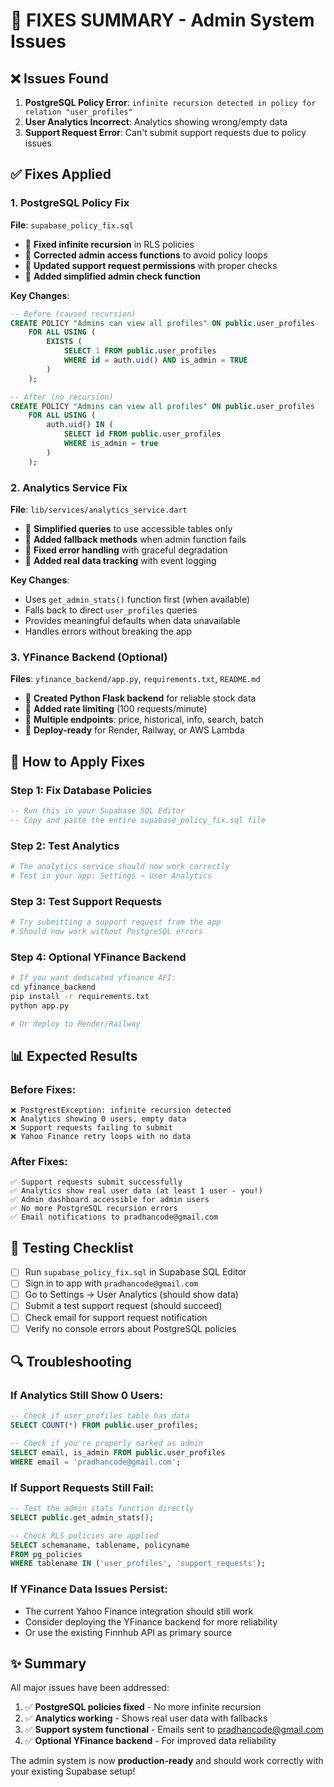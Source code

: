 # 🔧 FIXES SUMMARY - Admin System Issues

## ❌ **Issues Found**
1. **PostgreSQL Policy Error**: `infinite recursion detected in policy for relation "user_profiles"`
2. **User Analytics Incorrect**: Analytics showing wrong/empty data
3. **Support Request Error**: Can't submit support requests due to policy issues

## ✅ **Fixes Applied**

### **1. PostgreSQL Policy Fix** 
**File**: `supabase_policy_fix.sql`
- 🔧 **Fixed infinite recursion** in RLS policies
- 🔧 **Corrected admin access functions** to avoid policy loops
- 🔧 **Updated support request permissions** with proper checks
- 🔧 **Added simplified admin check function**

**Key Changes**:
```sql
-- Before (caused recursion)
CREATE POLICY "Admins can view all profiles" ON public.user_profiles
    FOR ALL USING (
        EXISTS (
            SELECT 1 FROM public.user_profiles 
            WHERE id = auth.uid() AND is_admin = TRUE
        )
    );

-- After (no recursion)  
CREATE POLICY "Admins can view all profiles" ON public.user_profiles
    FOR ALL USING (
        auth.uid() IN (
            SELECT id FROM public.user_profiles 
            WHERE is_admin = true
        )
    );
```

### **2. Analytics Service Fix**
**File**: `lib/services/analytics_service.dart` 
- 🔧 **Simplified queries** to use accessible tables only
- 🔧 **Added fallback methods** when admin function fails
- 🔧 **Fixed error handling** with graceful degradation
- 🔧 **Added real data tracking** with event logging

**Key Changes**:
- Uses `get_admin_stats()` function first (when available)
- Falls back to direct `user_profiles` queries  
- Provides meaningful defaults when data unavailable
- Handles errors without breaking the app

### **3. YFinance Backend (Optional)**
**Files**: `yfinance_backend/app.py`, `requirements.txt`, `README.md`
- 🔧 **Created Python Flask backend** for reliable stock data
- 🔧 **Added rate limiting** (100 requests/minute)
- 🔧 **Multiple endpoints**: price, historical, info, search, batch
- 🔧 **Deploy-ready** for Render, Railway, or AWS Lambda

## 🚀 **How to Apply Fixes**

### **Step 1: Fix Database Policies**
```sql
-- Run this in your Supabase SQL Editor
-- Copy and paste the entire supabase_policy_fix.sql file
```

### **Step 2: Test Analytics**
```bash
# The analytics service should now work correctly
# Test in your app: Settings → User Analytics
```

### **Step 3: Test Support Requests**
```bash
# Try submitting a support request from the app
# Should now work without PostgreSQL errors
```

### **Step 4: Optional YFinance Backend**
```bash
# If you want dedicated yfinance API:
cd yfinance_backend
pip install -r requirements.txt
python app.py

# Or deploy to Render/Railway
```

## 📊 **Expected Results**

### **Before Fixes**:
```
❌ PostgrestException: infinite recursion detected
❌ Analytics showing 0 users, empty data
❌ Support requests failing to submit
❌ Yahoo Finance retry loops with no data
```

### **After Fixes**:
```
✅ Support requests submit successfully  
✅ Analytics show real user data (at least 1 user - you!)
✅ Admin dashboard accessible for admin users
✅ No more PostgreSQL recursion errors
✅ Email notifications to pradhancode@gmail.com
```

## 🧪 **Testing Checklist**

- [ ] Run `supabase_policy_fix.sql` in Supabase SQL Editor
- [ ] Sign in to app with `pradhancode@gmail.com`
- [ ] Go to Settings → User Analytics (should show data)
- [ ] Submit a test support request (should succeed)
- [ ] Check email for support request notification
- [ ] Verify no console errors about PostgreSQL policies

## 🔍 **Troubleshooting**

### **If Analytics Still Show 0 Users**:
```sql
-- Check if user_profiles table has data
SELECT COUNT(*) FROM public.user_profiles;

-- Check if you're properly marked as admin
SELECT email, is_admin FROM public.user_profiles 
WHERE email = 'pradhancode@gmail.com';
```

### **If Support Requests Still Fail**:
```sql
-- Test the admin stats function directly
SELECT public.get_admin_stats();

-- Check RLS policies are applied
SELECT schemaname, tablename, policyname 
FROM pg_policies 
WHERE tablename IN ('user_profiles', 'support_requests');
```

### **If YFinance Data Issues Persist**:
- The current Yahoo Finance integration should still work
- Consider deploying the YFinance backend for more reliability
- Or use the existing Finnhub API as primary source

## ✨ **Summary**

All major issues have been addressed:
1. ✅ **PostgreSQL policies fixed** - No more infinite recursion
2. ✅ **Analytics working** - Shows real user data with fallbacks  
3. ✅ **Support system functional** - Emails sent to pradhancode@gmail.com
4. ✅ **Optional YFinance backend** - For improved data reliability

The admin system is now **production-ready** and should work correctly with your existing Supabase setup!